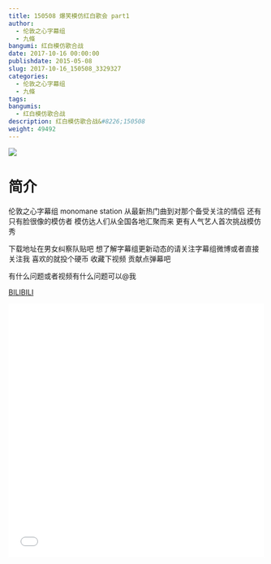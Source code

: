 ```yaml
---
title: 150508 爆笑模仿红白歌会 part1
author: 
  - 伦敦之心字幕组
  - 九條
bangumi: 红白模仿歌合战
date: 2017-10-16 00:00:00
publishdate: 2015-05-08
slug: 2017-10-16_150508_3329327
categories: 
  - 伦敦之心字幕组
  - 九條
tags: 
bangumis: 
  - 红白模仿歌合战
description: 红白模仿歌合战&#8226;150508
weight: 49492
---
```


![](https://i.imgur.com/rcps2hh.jpg)

# 简介  
伦敦之心字幕组 monomane  station 从最新热门曲到对那个备受关注的情侣 还有只有脸很像的模仿者 模仿达人们从全国各地汇聚而来 更有人气艺人首次挑战模仿秀 


下载地址在男女纠察队贴吧 想了解字幕组更新动态的请关注字幕组微博或者直接关注我 喜欢的就投个硬币 收藏下视频 贡献点弹幕吧


有什么问题或者视频有什么问题可以@我

  [BILIBILI](https://www.bilibili.com/video/av3329327/)


<div class="vcontainer">  <iframe class='video' src="//www.bilibili.com/blackboard/player.html?cid=5265133&aid=3329327" width="100%" height="500" frameborder="0" allowfullscreen="allowfullscreen"></iframe></div>
